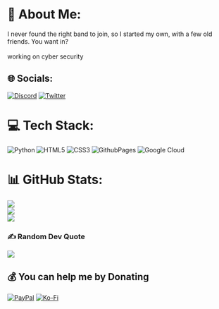 # 💫 About Me:
I never found the right band to join, so I started my own, with a few old friends. You want in?<br><br>working on cyber security


## 🌐 Socials:
[![Discord](https://img.shields.io/badge/Discord-%237289DA.svg?logo=discord&logoColor=white)](https://discord.gg/melxrn) [![Twitter](https://img.shields.io/badge/Twitter-%231DA1F2.svg?logo=Twitter&logoColor=white)](https://twitter.com/melxrn) 

# 💻 Tech Stack:
![Python](https://img.shields.io/badge/python-3670A0?style=for-the-badge&logo=python&logoColor=ffdd54) ![HTML5](https://img.shields.io/badge/html5-%23E34F26.svg?style=for-the-badge&logo=html5&logoColor=white) ![CSS3](https://img.shields.io/badge/css3-%231572B6.svg?style=for-the-badge&logo=css3&logoColor=white) ![GithubPages](https://img.shields.io/badge/github%20pages-121013?style=for-the-badge&logo=github&logoColor=white) ![Google Cloud](https://img.shields.io/badge/GoogleCloud-%234285F4.svg?style=for-the-badge&logo=google-cloud&logoColor=white)
# 📊 GitHub Stats:
![](https://github-readme-stats.vercel.app/api?username=melxrn&theme=tokyonight&hide_border=false&include_all_commits=true&count_private=false)<br/>
![](https://github-readme-streak-stats.herokuapp.com/?user=melxrn&theme=tokyonight&hide_border=false)<br/>
![](https://github-readme-stats.vercel.app/api/top-langs/?username=melxrn&theme=tokyonight&hide_border=false&include_all_commits=true&count_private=false&layout=compact)

### ✍️ Random Dev Quote
![](https://quotes-github-readme.vercel.app/api?type=horizontal&theme=radical)

  ## 💰 You can help me by Donating
  [![PayPal](https://img.shields.io/badge/PayPal-00457C?style=for-the-badge&logo=paypal&logoColor=white)](https://paypal.me/melxrn) [![Ko-Fi](https://img.shields.io/badge/Ko--fi-F16061?style=for-the-badge&logo=ko-fi&logoColor=white)](https://ko-fi.com/melxrn) 

  
<!-- Proudly created with GPRM ( https://gprm.itsvg.in ) -->
